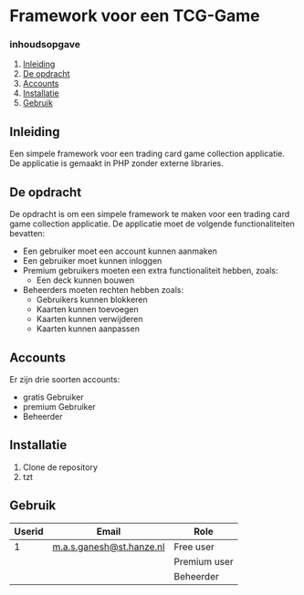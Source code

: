 # Framework voor een TCG-Game

### inhoudsopgave
1. [Inleiding](#inleiding)
2. [De opdracht](#de-opdracht)
3. [Accounts](#accounts)
4. [Installatie](#installatie)
5. [Gebruik](#gebruik)

## Inleiding <a name="inleiding"></a>
Een simpele framework voor een trading card game collection applicatie. De applicatie is gemaakt in PHP zonder externe libraries.

## De opdracht <a name="de-opdracht"></a>
De opdracht is om een simpele framework te maken voor een trading card game collection applicatie. De applicatie moet de volgende functionaliteiten bevatten:
- Een gebruiker moet een account kunnen aanmaken
- Een gebruiker moet kunnen inloggen
- Premium gebruikers moeten een extra functionaliteit hebben, zoals:
    - Een deck kunnen bouwen
- Beheerders moeten rechten hebben zoals:
    - Gebruikers kunnen blokkeren
    - Kaarten kunnen toevoegen
    - Kaarten kunnen verwijderen
    - Kaarten kunnen aanpassen

## Accounts <a name="accounts"></a>
Er zijn drie soorten accounts:
- gratis Gebruiker
- premium Gebruiker
- Beheerder

## Installatie <a name="installatie"></a>
1. Clone de repository
2. tzt

## Gebruik <a name="gebruik"></a>
| Userid | Email                    | Role         |
|--------|--------------------------|--------------|
| 1      | m.a.s.ganesh@st.hanze.nl | Free user    |
|        |                          | Premium user |
|        |                          | Beheerder    |